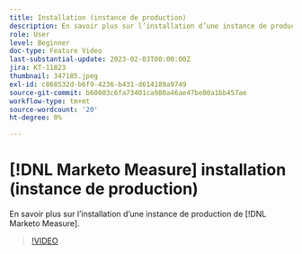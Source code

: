 ```yaml
---
title: Installation (instance de production)
description: En savoir plus sur l’installation d’une instance de production de [!DNL Marketo Measure].
role: User
level: Beginner
doc-type: Feature Video
last-substantial-update: 2023-02-03T00:00:00Z
jira: KT-11823
thumbnail: 347185.jpeg
exl-id: c868532d-b6f9-4236-b431-d614189a9749
source-git-commit: b60003c6fa73401ca980a46ae47be00a1bb457ae
workflow-type: tm+mt
source-wordcount: '20'
ht-degree: 0%

---
```


# [!DNL Marketo Measure] installation (instance de production)

En savoir plus sur l’installation d’une instance de production de [!DNL Marketo Measure].

>[!VIDEO](https://video.tv.adobe.com/v/347185/?quality=12&learn=on)
